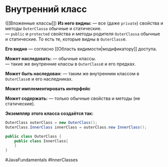 # Внутренний класс
([[Вложенные классы]])
**Из него видны:**
— все (даже `private`) свойства и методы `OuterClassа` обычные и статические.  
— `public` и `protected` свойства и методы родителя `OuterClassа` обычные и статические. То есть те, которые видны в `OuterClass`е.  
  
**Его видно**
— согласно [[Область видимости|модификатору]] доступа.  
  
**Может наследовать:**
— обычные классы.  
— такие же внутренние классы в `OuterClass`e и его предках.  
  
**Может быть наследован:**
— таким же внутренним классом в `OuterClass`e и его наследниках.  
  
**Может имплементировать интерфейс**  
  
**Может содержать:**
— только обычные свойства и методы (не статические).  
  
**Экземпляр этого класса создаётся так:**  

```java
OuterClass outerClass = new OuterClass();
OuterClass.InnerClass innerClass = outerClass.new InnerClass();
```

```java
public class OuterClass {
	public class InnerClass{
	}
}
```

#JavaFundamentals 
#InnerClasses
